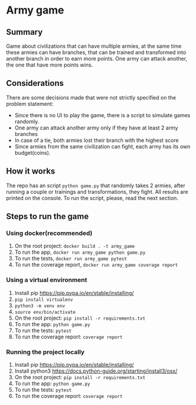 # Army game

## Summary

Game about civilizations that can have multiple armies, at the same time these armies can have branches, that can
be trained and transformed into another branch in order to earn more points.
One army can attack another, the one that have more points wins.

## Considerations

There are some decisions made that were not strictly specified on the problem statement:

- Since there is no UI to play the game, there is a script to simulate games randomly.
- One army can attack another army only if they have at least 2 army branches
- In case of a tie, both armies lost their branch with the highest score
- Since armies from the same civilization can fight, each army has its own budget(coins).

## How it works

The repo has an script `python game.py` that randomly takes 2 armies, after running a couple or trainings and transformations, they fight. All results are printed on the console. To run the script, please, read the next section.

## Steps to run the game

### Using docker(recommended)

1. On the root project: `docker build . -t army_game`
2. To run the app, `docker run army_game python game.py`
3. To run the tests, `docker run army_game pytest`
4. To run the coverage report, `docker run army_game coverage report`

### Using a virtual environment

1. Install pip https://pip.pypa.io/en/stable/installing/
2. `pip install virtualenv`
3. `python3 -m venv env`
4. `source env/bin/activate`
5. On the root project: `pip install -r requirements.txt`
6. To run the app: `python game.py`
7. To run the tests: `pytest`
8. To run the coverage report: `coverage report`

### Running the project locally

1. Install pip https://pip.pypa.io/en/stable/installing/
2. Install python3 https://docs.python-guide.org/starting/install3/osx/
3. On the root project: `pip install -r requirements.txt`
4. To run the app: `python game.py`
5. To run the tests: `pytest`
6. To run the coverage report: `coverage report`
